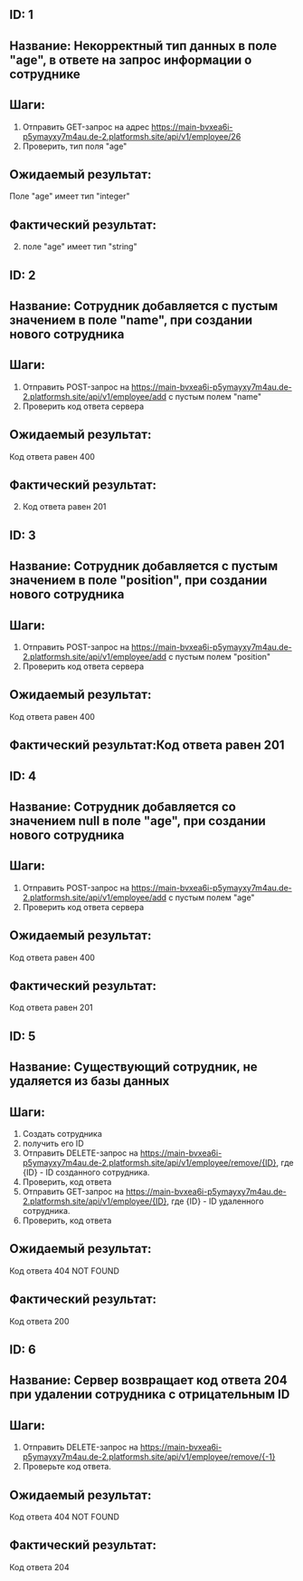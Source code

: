 ## ID: 1
## Название: Некорректный тип данных в поле "age", в ответе на запрос информации о сотруднике
## Шаги:
1) Отправить GET-запрос на адрес https://main-bvxea6i-p5ymayxy7m4au.de-2.platformsh.site/api/v1/employee/26
2) Проверить, тип поля "age"
## Ожидаемый результат:
Поле "age" имеет тип "integer"
## Фактический результат:
2) поле "age" имеет тип "string"


## ID: 2
## Название: Сотрудник добавляется с пустым значением в поле "name", при создании нового сотрудника
## Шаги:
1) Отправить POST-запрос на https://main-bvxea6i-p5ymayxy7m4au.de-2.platformsh.site/api/v1/employee/add
с пустым полем "name"
2) Проверить код ответа сервера
## Ожидаемый результат:
Код ответа равен 400
## Фактический результат:
2) Код ответа равен 201


## ID: 3
## Название: Сотрудник добавляется с пустым значением в поле "position", при создании нового сотрудника
## Шаги:
1) Отправить POST-запрос на https://main-bvxea6i-p5ymayxy7m4au.de-2.platformsh.site/api/v1/employee/add
с пустым полем "position"
2) Проверить код ответа сервера
## Ожидаемый результат:
Код ответа равен 400
## Фактический результат:Код ответа равен 201


## ID: 4
## Название: Сотрудник добавляется со значением null в поле "age", при создании нового сотрудника
## Шаги:
1) Отправить POST-запрос на https://main-bvxea6i-p5ymayxy7m4au.de-2.platformsh.site/api/v1/employee/add
   с пустым полем "age"
2) Проверить код ответа сервера
## Ожидаемый результат:
Код ответа равен 400
## Фактический результат:
Код ответа равен 201


## ID: 5 
## Название: Существующий сотрудник, не удаляется из базы данных
## Шаги:
1) Создать сотрудника
2) получить его ID
3) Отправить DELETE-запрос на 
https://main-bvxea6i-p5ymayxy7m4au.de-2.platformsh.site/api/v1/employee/remove/{ID}, где {ID} - 
ID созданного сотрудника.
4) Проверить, код ответа
5) Отправить GET-запрос на https://main-bvxea6i-p5ymayxy7m4au.de-2.platformsh.site/api/v1/employee/{ID}, 
где {ID} - ID удаленного сотрудника.
6) Проверить, код ответа
## Ожидаемый результат:
Код ответа 404 NOT FOUND
## Фактический результат:
Код ответа 200


## ID: 6
## Название: Сервер возвращает код ответа 204 при удалении сотрудника с отрицательным ID
## Шаги:
1) Отправить DELETE-запрос на
   https://main-bvxea6i-p5ymayxy7m4au.de-2.platformsh.site/api/v1/employee/remove/{-1}
2) Проверьте код ответа.
## Ожидаемый результат:
Код ответа 404 NOT FOUND
## Фактический результат:
Код ответа 204

